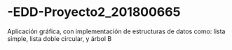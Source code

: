 # -EDD-Proyecto2_201800665
Aplicación gráfica, con implementación de estructuras de datos como: lista simple, lista doble circular, y árbol B
